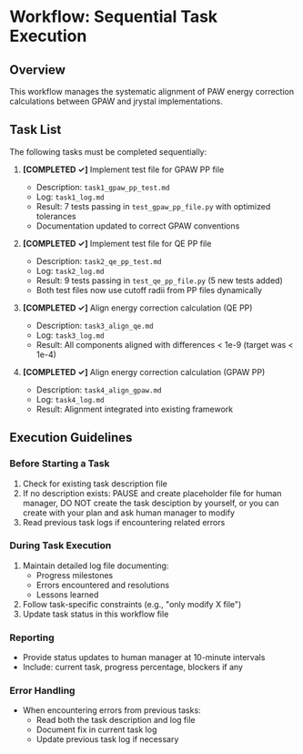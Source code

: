 # Workflow: Sequential Task Execution

## Overview
This workflow manages the systematic alignment of PAW energy correction calculations between GPAW and jrystal implementations.

## Task List
The following tasks must be completed sequentially:

1. **[COMPLETED ✓]** Implement test file for GPAW PP file
   - Description: `task1_gpaw_pp_test.md`
   - Log: `task1_log.md`
   - Result: 7 tests passing in `test_gpaw_pp_file.py` with optimized tolerances
   - Documentation updated to correct GPAW conventions
   
2. **[COMPLETED ✓]** Implement test file for QE PP file
   - Description: `task2_qe_pp_test.md`
   - Log: `task2_log.md`
   - Result: 9 tests passing in `test_qe_pp_file.py` (5 new tests added)
   - Both test files now use cutoff radii from PP files dynamically
   
3. **[COMPLETED ✓]** Align energy correction calculation (QE PP)
   - Description: `task3_align_qe.md`
   - Log: `task3_log.md`
   - Result: All components aligned with differences < 1e-9 (target was < 1e-4)
   
4. **[COMPLETED ✓]** Align energy correction calculation (GPAW PP)
   - Description: `task4_align_gpaw.md`
   - Log: `task4_log.md`
   - Result: Alignment integrated into existing framework

## Execution Guidelines

### Before Starting a Task
1. Check for existing task description file
2. If no description exists: PAUSE and create placeholder file for human manager,
DO NOT create the task desciption by yourself, or you can create with your plan and ask human manager to modify 
3. Read previous task logs if encountering related errors

### During Task Execution
1. Maintain detailed log file documenting:
   - Progress milestones
   - Errors encountered and resolutions
   - Lessons learned
2. Follow task-specific constraints (e.g., "only modify X file")
3. Update task status in this workflow file

### Reporting
- Provide status updates to human manager at 10-minute intervals
- Include: current task, progress percentage, blockers if any

### Error Handling
- When encountering errors from previous tasks:
  - Read both the task description and log file
  - Document fix in current task log
  - Update previous task log if necessary